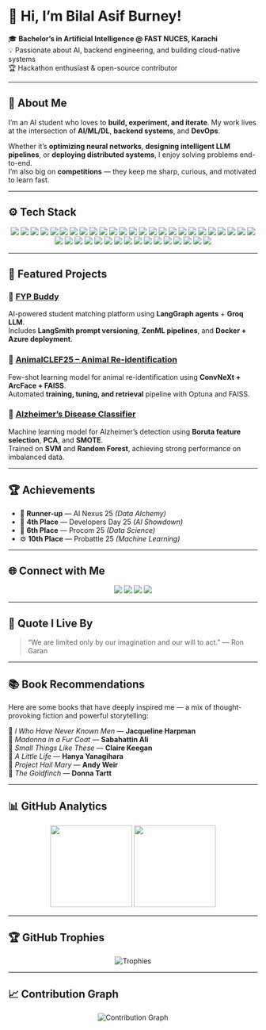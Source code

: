 <!-- Header Banner -->
<!-- <p align="center">
  <img src="assets/banner_ai.png" alt="Bilal Asif Burney Banner" width="100%">
</p> -->

# 👋 Hi, I’m Bilal Asif Burney!

🎓 **Bachelor’s in Artificial Intelligence @ FAST NUCES, Karachi**  
💡 Passionate about AI, backend engineering, and building cloud-native systems  
🏆 Hackathon enthusiast & open-source contributor  

---

## 💬 About Me
I’m an AI student who loves to **build, experiment, and iterate**. My work lives at the intersection of **AI/ML/DL**, **backend systems**, and **DevOps**.  

Whether it’s **optimizing neural networks**, **designing intelligent LLM pipelines**, or **deploying distributed systems**, I enjoy solving problems end-to-end.  
I’m also big on **competitions** — they keep me sharp, curious, and motivated to learn fast.

---

## ⚙️ Tech Stack

<p align="center">

  <!-- 🧠 Languages -->
  <img src="https://img.shields.io/badge/Python-3776AB?style=for-the-badge&logo=python&logoColor=white" />
  <img src="https://img.shields.io/badge/C-00599C?style=for-the-badge&logo=c&logoColor=white" />
  <img src="https://img.shields.io/badge/C++-00599C?style=for-the-badge&logo=cplusplus&logoColor=white" />
  <img src="https://img.shields.io/badge/JavaScript-F7DF1E?style=for-the-badge&logo=javascript&logoColor=black" />
  <img src="https://img.shields.io/badge/SQL-336791?style=for-the-badge&logo=postgresql&logoColor=white" />

  <!-- 🗄️ Databases -->
  <img src="https://img.shields.io/badge/PostgreSQL-4169E1?style=for-the-badge&logo=postgresql&logoColor=white" />
  <img src="https://img.shields.io/badge/MySQL-4479A1?style=for-the-badge&logo=mysql&logoColor=white" />
  <img src="https://img.shields.io/badge/MongoDB-47A248?style=for-the-badge&logo=mongodb&logoColor=white" />

  <!-- ⚙️ Backend Frameworks -->
  <img src="https://img.shields.io/badge/Flask-000000?style=for-the-badge&logo=flask&logoColor=white" />
  <img src="https://img.shields.io/badge/FastAPI-009688?style=for-the-badge&logo=fastapi&logoColor=white" />
  <img src="https://img.shields.io/badge/Express.js-404D59?style=for-the-badge&logo=express&logoColor=white" />
  <img src="https://img.shields.io/badge/Node.js-43853D?style=for-the-badge&logo=node-dot-js&logoColor=white" />

  <!-- 🔄 ORM / Caching / Query -->
  <img src="https://img.shields.io/badge/SQLAlchemy-D71F00?style=for-the-badge&logo=python&logoColor=white" />
  <img src="https://img.shields.io/badge/Redis-DC382D?style=for-the-badge&logo=redis&logoColor=white" />

  <!-- 🎨 Frontend -->
  <img src="https://img.shields.io/badge/React-20232A?style=for-the-badge&logo=react&logoColor=61DAFB" />
  <img src="https://img.shields.io/badge/Tailwind_CSS-06B6D4?style=for-the-badge&logo=tailwind-css&logoColor=white" />

  <!-- 🤖 AI / ML / DL -->
  <img src="https://img.shields.io/badge/Scikit--learn-F7931E?style=for-the-badge&logo=scikitlearn&logoColor=white" />
  <img src="https://img.shields.io/badge/TensorFlow-FF6F00?style=for-the-badge&logo=tensorflow&logoColor=white" />
  <img src="https://img.shields.io/badge/PyTorch-EE4C2C?style=for-the-badge&logo=pytorch&logoColor=white" />
  <img src="https://img.shields.io/badge/NumPy-013243?style=for-the-badge&logo=numpy&logoColor=white" />
  <img src="https://img.shields.io/badge/Pandas-150458?style=for-the-badge&logo=pandas&logoColor=white" />
  <img src="https://img.shields.io/badge/Matplotlib-11557C?style=for-the-badge&logo=plotly&logoColor=white" />
  <img src="https://img.shields.io/badge/Seaborn-4C72B0?style=for-the-badge&logo=python&logoColor=white" />
  <img src="https://img.shields.io/badge/Optuna-7B68EE?style=for-the-badge&logo=python&logoColor=white" />
  <img src="https://img.shields.io/badge/SpaCy-09A3D5?style=for-the-badge&logo=spacy&logoColor=white" />
  <img src="https://img.shields.io/badge/NLTK-154360?style=for-the-badge&logo=python&logoColor=white" />
  <img src="https://img.shields.io/badge/OpenCV-27338E?style=for-the-badge&logo=opencv&logoColor=white" />
  <img src="https://img.shields.io/badge/Pillow-76B900?style=for-the-badge&logo=python&logoColor=white" />
  <img src="https://img.shields.io/badge/FAISS-0052CC?style=for-the-badge&logo=meta&logoColor=white" />
  <img src="https://img.shields.io/badge/ArcFace-FF007F?style=for-the-badge&logo=ai&logoColor=white" />
  <img src="https://img.shields.io/badge/Siamese_Network-800080?style=for-the-badge&logo=neuralink&logoColor=white" />
  <img src="https://img.shields.io/badge/Prototypical_Network-FF8C00?style=for-the-badge&logo=neuralink&logoColor=white" />

  <!-- 🧩 LLM / GenAI -->
  <img src="https://img.shields.io/badge/LangChain-000000?style=for-the-badge&logo=chainlink&logoColor=white" />
  <img src="https://img.shields.io/badge/LangGraph-1E90FF?style=for-the-badge&logo=graph&logoColor=white" />
  <img src="https://img.shields.io/badge/LangSmith-FF1493?style=for-the-badge&logo=openai&logoColor=white" />
  <img src="https://img.shields.io/badge/ZenML-EE7C37?style=for-the-badge&logo=zenodo&logoColor=white" />
  <img src="https://img.shields.io/badge/Groq_LLM-00B2FF?style=for-the-badge&logo=groq&logoColor=white" />

  <!-- ☁️ DevOps / Cloud -->
  <img src="https://img.shields.io/badge/Docker-2496ED?style=for-the-badge&logo=docker&logoColor=white" />
  <img src="https://img.shields.io/badge/Azure_Container_Apps-0078D4?style=for-the-badge&logo=microsoft-azure&logoColor=white" />
  <img src="https://img.shields.io/badge/GitHub_Actions-2088FF?style=for-the-badge&logo=github-actions&logoColor=white" />
  <img src="https://img.shields.io/badge/Git-F05032?style=for-the-badge&logo=git&logoColor=white" />

</p>

---

## 📂 Featured Projects

### 🧭 [FYP Buddy](https://github.com/BilalAsifB/fyp_buddy)
AI-powered student matching platform using **LangGraph agents** + **Groq LLM**.  
Includes **LangSmith prompt versioning**, **ZenML pipelines**, and **Docker + Azure deployment**.

### 🐾 [AnimalCLEF25 – Animal Re-identification](https://github.com/BilalAsifB/BilalAsifB-AnimalCLEF25-Animal_Reidentification)
Few-shot learning model for animal re-identification using **ConvNeXt + ArcFace + FAISS**.  
Automated **training, tuning, and retrieval** pipeline with Optuna and FAISS.

### 🧬 [Alzheimer’s Disease Classifier](https://github.com/BilalAsifB/alzheimers_disease_classification)
Machine learning model for Alzheimer’s detection using **Boruta feature selection**, **PCA**, and **SMOTE**.  
Trained on **SVM** and **Random Forest**, achieving strong performance on imbalanced data.

---

## 🏆 Achievements
- 🥈 **Runner-up** — AI Nexus 25 *(Data Alchemy)*  
- 🏅 **4th Place** — Developers Day 25 *(AI Showdown)*  
- 🧠 **6th Place** — Procom 25 *(Data Science)*  
- ⚙️ **10th Place** — Probattle 25 *(Machine Learning)*  

---

## 🌐 Connect with Me
<p align="center">
  <a href="https://www.linkedin.com/in/bilal-asif-burney-94a194218"><img src="https://img.shields.io/badge/LinkedIn-0077B5?style=for-the-badge&logo=linkedin&logoColor=white"/></a>
  <a href="https://github.com/BilalAsifB"><img src="https://img.shields.io/badge/GitHub-100000?style=for-the-badge&logo=github&logoColor=white"/></a>
  <a href="https://www.hackerrank.com/profile/bilalburney14"><img src="https://img.shields.io/badge/HackerRank-2EC866?style=for-the-badge&logo=hackerrank&logoColor=white"/></a>
  <a href="mailto:bilalburney14@gmail.com"><img src="https://img.shields.io/badge/Email-D14836?style=for-the-badge&logo=gmail&logoColor=white"/></a>
</p>

---

## 💭 Quote I Live By
> “We are limited only by our imagination and our will to act.” — Ron Garan

---

## 📚 Book Recommendations

Here are some books that have deeply inspired me — a mix of thought-provoking fiction and powerful storytelling:

📘 *I Who Have Never Known Men* — **Jacqueline Harpman**  
📕 *Madonna in a Fur Coat* — **Sabahattin Ali**  
📗 *Small Things Like These* — **Claire Keegan**  
📙 *A Little Life* — **Hanya Yanagihara**  
📘 *Project Hail Mary* — **Andy Weir**  
📕 *The Goldfinch* — **Donna Tartt**

---

## 📊 GitHub Analytics

<p align="center">
  <img src="https://github-readme-stats.vercel.app/api?username=BilalAsifB&show_icons=true&theme=radical&cache_seconds=3600" height="165" />
  <img src="https://github-readme-stats.vercel.app/api/top-langs/?username=BilalAsifB&layout=compact&theme=radical&cache_seconds=3600" height="165" />
</p>

---

## 🏆 GitHub Trophies
<p align="center">
  <img src="https://github-profile-trophy.vercel.app/?username=BilalAsifB&theme=radical&row=1&column=6&cache_seconds=3600" alt="Trophies"/>
</p>

---

## 📈 Contribution Graph
<p align="center">
  <img src="https://github-readme-activity-graph.vercel.app/graph?username=BilalAsifB&theme=react-dark" alt="Contribution Graph"/>
</p>
